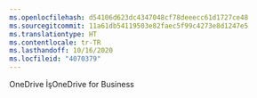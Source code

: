 ```yaml
---
ms.openlocfilehash: d54106d623dc4347048cf78deeecc61d1727ce48
ms.sourcegitcommit: 11a61db54119503e82faec5f99c4273e8d1247e5
ms.translationtype: HT
ms.contentlocale: tr-TR
ms.lasthandoff: 10/16/2020
ms.locfileid: "4070379"
---
```

<span data-ttu-id="6fe9a-101">OneDrive İş</span><span class="sxs-lookup"><span data-stu-id="6fe9a-101">OneDrive for Business</span></span>